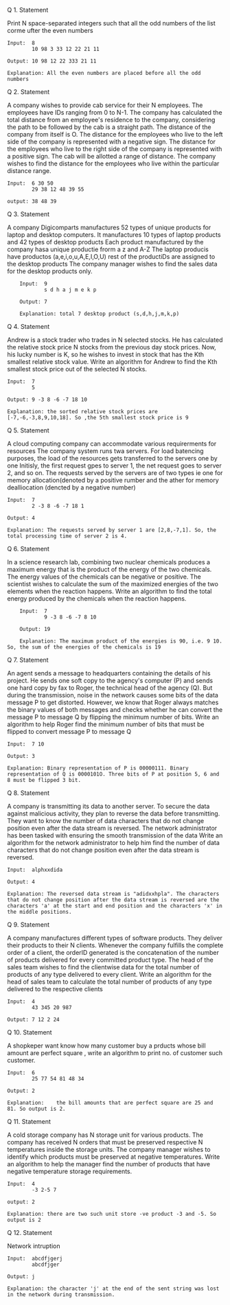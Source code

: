 Q 1. Statement

Print N space-separated integers such that all the odd numbers of the list corme ufter the even numbers 

	Input:	8
			10 98 3 33 12 22 21 11 
			
	Output: 10 98 12 22 333 21 11 
	
	Explanation: All the even numbers are placed before all the odd numbers

Q 2. Statement

A company wishes to provide cab service for their N employees. The employees have IDs ranging from 0 to N-1. The company has calculated the total distance from an employee's residence to the company, considering the path to be followed by the cab is a straight path. The distance of the company from itself is O. The distance for the employees who live to the left side of the company is represented with a negative sign. The distance for the employees who live to the right side of the company is represented with a positive sign. The cab will be allotted a range of distance. The company wishes to find the distance for the employees who live within the particular distance range.	

	Input: 	6 30 50
			29 38 12 48 39 55
	
	output: 38 48 39

Q 3. Statement

A company Digicomparts manufactures 52 types of unique products for laptop and desktop computers. It manufactures 10 types of laptop products and 42 types of desktop products Each product manufactured by the company hasa unique productie frorm a z and A-Z The laptop producis have productos (a,e,i,o,u,A,E,I,O,U) rest of the productiDs are assigned to the desktop products The company manager wishes to find the sales data for the desktop products only.

		Input: 	9
				s d h a j m e k p
				
		Output: 7
		
		Explanation: total 7 desktop product (s,d,h,j,m,k,p)

Q 4.	Statement

Andrew is a stock trader who trades in N selected stocks. He has calculated the relative stock price N stocks from the previous day stock prices. Now, his lucky number is K, so he wishes to invest in stock that has the Kth smallest relative stock value. Write an algorithm for Andrew to find the Kth smallest stock price out of the selected N stocks.

	Input: 	7
			5

	Output:	9 -3 8 -6 -7 18 10
	
	Explanation: the sorted relative stock prices are [-7,-6,-3,8,9,10,18]. So ,the 5th smallest stock price is 9

Q 5. Statement

A cloud computing company can accommodate various requirerments for resources The company system runs twa servers. For load batencing purposes, the load of the resources gets transferred to the servers one by one Initisly, the first request gpes to server 1, the net request goes to server 2, and so on. The requests served by the servers are of two types ie one for memory allocation(denoted by a positive rumber and the ather for memory dealliocation (dencted by a negative number)

	Input: 	7
			2 -3 8 -6 -7 18 1 
			
	Output: 4

	Explanation: The requests served by server 1 are [2,8,-7,1]. So, the total processing time of server 2 is 4.

Q 6.	Statement

In a science research lab, combining two nuclear chemicals produces a maximum energy that is the product of the energy of the two chemicals. The energy values of the chemicals can be negative or positive. The scientist wishes to calculate the sum of the maximized energies of the two elements when the reaction happens. Write an algorithm to find the total energy produced by the chemicals when the reaction happens.

		Input:	7
				9 -3 8 -6 -7 8 10

		Output: 19

		Explanation: The maximum product of the energies is 90, i.e. 9 10. So, the sum of the energies of the chemicals is 19

Q 7.	Statement

An agent sends a message to headquarters containing the details of his project. He sends one soft copy to the agency's computer (P) and sends one hard copy by fax to Roger, the technical head of the agency (Q). But during the transmission, noise in the network causes some bits of the data message P to get distorted. However, we know that Roger always matches the binary values of both messages and checks whether he can convert the message P to message Q by flipping the minimum number of bits. Write an algorithm to help Roger find the minimum number of bits that must be flipped to convert message P to message Q

	Input:	7 10

	Output:	3

	Explanation: Binary representation of P is 00000111. Binary representation of Q is 0000101O. Three bits of P at position 5, 6 and 8 must be flipped 3 bit.

Q 8.	Statement	

A company is transmitting its data to another server. To secure the data against malicious activity, they plan to reverse the data before transmitting. They want to know the number of data characters that do not change position even after the data stream is reversed. The network administrator has been tasked with ensuring the smooth transmission of the data Write an algorithm for the network administrator to help him find the number of data characters that do not change position even after the data stream is reversed.

	Input: 	alphxxdida

	Output:	4

	Explanation: The reversed data stream is "adidxxhpla". The characters that do not change position after the data stream is reversed are the characters 'a' at the start and end position and the characters 'x' in the middle positions.

Q 9. 	Statement

A company manufactures different types of software products. They deliver their products to their N clients. Whenever the company fulfills the complete order of a client, the orderID generated is the concatenation of the number of products delivered for every committed product type. The head of the sales team wishes to find the clientwise data for the total number of products of any type delivered to every client. Write an algorithm for the head of sales team to calculate the total number of products of any type delivered to the respective clients

	Input:	4
			43 345 20 987 
			
	Output: 7 12 2 24 

Q 10.	Statement

A shopkeper want know how many customer buy a prducts whose bill amount are perfect square , write an algorithm to print no. of customer such customer.

	Input:	6
			25 77 54 81 48 34
			
	Output:	2
	
	Explanation:	the bill amounts that are perfect square are 25 and 81. So output is 2.

Q 11. 	Statement

A cold storage company has N storage unit for various products. The company has received N orders that must be preserved respective N temperatures inside the storage units. The company manager wishes to identify which products must be preserved at negative temperatures. Write an algorithm to help the manager find the number of products that have negative temperature storage requirements.

	Input: 	4
			-3 2-5 7
			
	output:	2
	
	Explanation: there are two such unit store -ve product -3 and -5. So output is 2

Q 12.	 Statement

Network intruption 

	Input:  abcdfjgerj
            abcdfjger
			
    Output: j
	
	Explanation: the character 'j' at the end of the sent string was lost in the network during transmission.